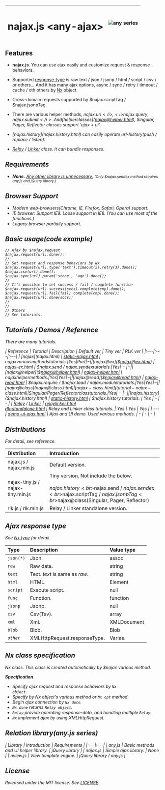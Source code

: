 
| <h1>najax.js &lt;any-ajax&gt;</h1> | ![any series](./includes/any.png) |
|:---|---:|

## Features

- <b>najax.js</b>. You can use ajax easily and customize request & response behaviors.

- Supported [response-type](#response-type) is raw text / json / jsonp / html / script / csv / or others...
  And it has many ajax options, async / sync / retry / timeout / cache / oth others by [Nx](Nx.html) object.

- Cross-domain requests supported by $najax.scriptTag / $najax.jsonpTag.

- There are various helper methods, <i>$najax.url</i>, <i>$najax.query</i>, <i>$najax.submit</i>.
  And [helper classes]($najax@helper.html), <i>Singular</i>, <i>Pager</i>, <i>Reflector</i> classes support 'ajax + ui'. 

- [$najax.history]($najax.history.html) can easily operate url-history(push / replace / listen).

- [Relay](Relay.html) / [Linker](Linker.html) class. It can bundle responses.

## Requirements
- <b>None.</b>  <u>Any other library is unnecessary.</u>
   <small>(Only $najax.sendex method requires <i>any.js</i> and <i>jQuery</i> library.)</small>

## Browser Support
- Modern web-browsers(Chrome, IE, Firefox, Safari, Opera) support.
- IE browser: Support IE9.  Loose support in IE8. (You can use most of the functions.)
- Legacy browser partially support.

## Basic usage(code example)
```
// Ajax by $najax.request
$najax.request(url).done();
//
// Set request and response behaviors by Nx
$najax.request(url).type('text').timeout(5).retry(3).done();
$najax.csv(url).done();
$najax.sync(url).param('stone', 'age').done();
//
// It's possible to set success / fail / complete function
$najax.request(url).success(sccs).complete(cmp).done();
$najax.request(url).fail(fail).complete(cmp).done();
$najax.request(url).done(sccs);
//
//
// Others
// See tutorials.
```    

## Tutorials / Demos / Reference

There are many tutorials.

| Reference | Tutorial | Description | Default ver | Tiny ver | RLK ver |
|:---|:---|:---|
| [$najax]($najax.html) | [static-najax.html](tutorial-static-najax.html) | $najax various methods tutorials. | Yes | Part | - |
| [$najax@ex]($najax@ex.html) | [najax-ex.html](tutorial-najax-ex.html) | $najax.send / $najax.sendex tutorials. | Yes | - | - |
| [$najax@helper]($najax@helper.html) | [najax-helper.html](tutorial-najax-helper.html) | $najax helper methods. | Yes | Yes | - |
| [$najax@read]($najax@read.html) | [najax-read.html](tutorial-najax-read.html) | $najax.require / $najax.load / $najax.module tutorials. | Yes | Yes | - |
| [$najax@class]($najax@class.html) | [najax-class.html](tutorial-najax-class.html) | Singular / Pager / Reflector class tutorials. | Yes | - | - |
| [$najax.history]($najax.history.html) | [static-history.html](tutorial-static-history.html) | $najax.history tutorials. | Yes | - | - |
| [Relay](Relay.html) / [Linker](Linker.html) | [relaylinker.html](tutorial-relaylinker.html)<br>[rlk-standalone.html](tutorial-rlk-standalone.html) | Relay and <i>Linker</i> class tutorials. | Yes | Yes | Yes |
| --- | [demo-ui-ajax.html](tutorial-demo-ui-ajax.html) | Ajax and UI demo. Used various methods. | - | - | - |


## Distributions

For detail, see reference.

| Distribution | Introduction |
|:---|:---|
| najax.js / najax.min.js | Default version. |
| najax-tiny.js / najax-tiny.min.js | Tiny version. Not include the below.<br><br>$najax.history<br>$najax.send / $najax.sendex<br>$najax.scriptTag / $najax.jsonpTag<br>$najax@class(Singular, Pager, Reflector) |
| rlk.js / rlk.min.js | Relay / Linker standalone version. |


<a id="response-type"></a>

## Ajax response type
See [Nx.type](Nx.html#type__anchor) for detail.

| Type | Description | Value type |
|:---|:---|:---|
| <code>json(*)</code> | Json. | assoc |
| <code>raw</code> | Raw data. | string |
| <code>text</code> | Text. <i>text</i> is same as <i>raw</i>. | string |
| <code>html</code> | HTML. | Element |
| <code>script</code> | Execute script. | null |
| <code>func</code> | Function. | function |
| <code>jsonp</code> | Jsonp. | null |
| <code>csv</code> | Csv(Tsv). | array |
| <code>xml</code> | Xml. | XMLDocument |
| <code>blob</code> | Blob. | Blob |
| <code><i>other</i></code> | XMLHttpRequest.responseType. | Varies. |

 
## Nx class specification
Nx class. This class is created automatically by $najax various method.

 <b>Specification</b><br>
 - Specify ajax request and response behaviors by <code>Nx object</code>.
 - Specify by Nx object's various method or <code>Nx <i>opt</i></code> method.
 - Begin ajax connection by <code>Nx <i>done</i></code>.
 - <code>Nx <i>done</i></code> returns <code>Relay object</code>.
 - <code>Relay</code> provide operating response-data, and bundling multiple <code>Relay</code>.
 - <code>Nx</code> implement ajax by using <i>XMLHttpRequest</i>.

## Relation library(any.js series)

| Library | Introduction | Requirements |
|:---|:---|
| any.js | Basic methods and UI helper library. | jQuery library |
| najax.js | Simple ajax library. | None |
| nview.js | View template engine. | jQuery library / any.js |

## License
Released under the MIT license. See [LICENSE](../LICENSE).
